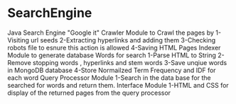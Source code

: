 # SearchEngine
Java Search Engine "Google it"
Crawler Module to Crawl the pages by
    1-Visiting url seeds
    2-Extracting hyperlinks and adding them
    3-Checking robots file to esnure this action is allowed
    4-Saving HTML Pages
Indexer Module to generate database Words for search
    1-Parse HTML to String
    2-Remove stopping words , hyperlinks and stem words
    3-Save unqiue words in MongoDB database
    4-Store Normailzed Term Frequency and IDF for each word
Query Processor Module
    1-Search in the data base for the searched for words and return them.
Interface Module
    1-HTML and CSS for display of the returned pages from the query processor

